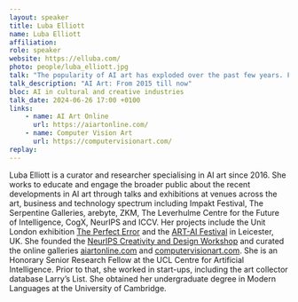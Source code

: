 ```yaml
---
layout: speaker
title: Luba Elliott
name: Luba Elliott
affiliation: 
role: speaker
website: https://elluba.com/
photo: people/luba_elliott.jpg
talk: "The popularity of AI art has exploded over the past few years. From its beginnings with DeepDream and style transfer to GANs and DALL·E, AI art has long moved beyond technology circles into the public eye, straddling the worlds of media art, contemporary art and NFTs. The contemporary art world's fascination with the social impact of technologies such as facial recognition, recommendation systems and deep fakes has encouraged artists to explore AI critically as subject matter, while NFTs and text-to-image models have shifted the focus back to aesthetics. This talk will give an overview of how artists and technologists are using and thinking about machine learning, its creative potential and societal impact."
talk_description: "AI Art: From 2015 till now"
bloc: AI in cultural and creative industries
talk_date: 2024-06-26 17:00 +0100
links:
    - name: AI Art Online
      url: https://aiartonline.com/
    - name: Computer Vision Art
      url: https://computervisionart.com/
replay: 
---
```


Luba Elliott is a curator and researcher specialising in AI art since 2016. She works to educate and engage the broader public about the recent developments in AI art through talks and exhibitions at venues across the art, business and technology spectrum including Impakt Festival, The Serpentine Galleries, arebyte, ZKM, The Leverhulme Centre for the Future of Intelligence, CogX, NeurIPS and ICCV. Her projects include the Unit London exhibition [The Perfect Error](https://unitlondon.com/voices/the-perfect-error/) and the [ART-AI Festival](https://www.art-ai.io) in Leicester, UK. She founded the [NeurIPS Creativity and Design Workshop](https://neurips2020creativity.github.io/) and curated the online galleries [aiartonline.com](https://www.aiartonline.com/) and [computervisionart.com](https://computervisionart.com/). She is an Honorary Senior Research Fellow at the UCL Centre for Artificial Intelligence. Prior to that, she worked in start-ups, including the art collector database Larry’s List. She obtained her undergraduate degree in Modern Languages at the University of Cambridge.